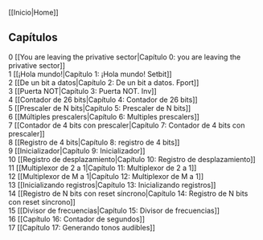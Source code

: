 [[Inicio|Home]]  

## Capítulos
0 [[You are leaving the privative sector|Capítulo 0: you are leaving the privative sector]]  
1 [[¡Hola mundo!|Capítulo 1: ¡Hola mundo! Setbit]]  
2 [[De un bit a datos|Capítulo 2: De un bit a datos. Fport]]  
3 [[Puerta NOT|Capítulo 3: Puerta NOT. Inv]]  
4 [[Contador de 26 bits|Capítulo 4: Contador de 26 bits]]  
5 [[Prescaler de N bits|Capítulo 5: Prescaler de N bits]]  
6 [[Múltiples prescalers|Capítulo 6: Multiples prescalers]]  
7 [[Contador de 4 bits con prescaler|Capítulo 7: Contador de 4 bits con prescaler]]  
8 [[Registro de 4 bits|Capítulo 8: registro de 4 bits]]  
9 [[Inicializador|Capítulo 9: Inicializador]]  
10 [[Registro de desplazamiento|Capítulo 10: Registro de desplazamiento]]  
11 [[Multiplexor de 2 a 1|Capítulo 11: Multiplexor de 2 a 1]]  
12 [[Multiplexor de M a 1|Capítulo 12: Multiplexor de M a 1]]  
13 [[Inicializando registros|Capítulo 13: Inicializando registros]]  
14 [[Registro de N bits con reset síncrono|Capítulo 14: Registro de N bits con reset síncrono]]  
15 [[Divisor de frecuencias|Capítulo 15: Divisor de frecuencias]]  
16 [[Capítulo 16: Contador de segundos]]  
17 [[Capítulo 17: Generando tonos audibles]]  
